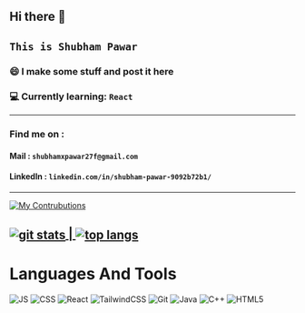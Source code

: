 ## Hi there 👋

## ```This is Shubham Pawar```

### 😄 I make some stuff and post it here

### 💻 Currently learning: ```React```


---

### Find me on : 
#### Mail : ```shubhamxpawar27f@gmail.com```
#### LinkedIn : ```linkedin.com/in/shubham-pawar-9092b72b1/```


---

[![My Contrubutions](https://github-readme-activity-graph.vercel.app/graph?username=shubhamxpawar&theme=github-dark-dimmed)](https://github.com/shubhamxpawar/github-readme-activity-graph)

<a href = "https://github.com/shubhamxpawar/github-readme-stats"><img align="center" alt = "git stats" src="https://github-readme-stats.vercel.app/api?username=shubhamxpawar&show_icons=true&theme=tokyonight&rank_icon=percentile&card_width=100" /> | </a><a href = "https://github.com/shubhamxpawar/github-readme-stats"><img align="center" alt="top langs" src = "https://github-readme-stats.vercel.app/api/top-langs/?username=shubhamxpawar&layout=compact&theme=tokyonight" /></a>
---

# Languages And Tools

![JS](https://img.shields.io/badge/Javascript-blue?style=for-the-badge&logo=javascript&color=grey) 
![CSS](https://img.shields.io/badge/css-red?style=for-the-badge&logo=css&color=blue) 
![React](https://img.shields.io/badge/react-white?style=for-the-badge&logo=react&logoColor=white&color=red) ![TailwindCSS](https://img.shields.io/badge/tailwindcss-%2338B2AC.svg?style=for-the-badge&logo=tailwind-css&logoColor=white) ![Git](https://img.shields.io/badge/git-%23F05033.svg?style=for-the-badge&logo=git&logoColor=white) ![Java](https://img.shields.io/badge/java-%23ED8B00.svg?style=for-the-badge&logo=openjdk&logoColor=white) ![C++](https://img.shields.io/badge/C++-White?style=for-the-badge&logo=cplusplus) ![HTML5](https://img.shields.io/badge/HTML5-gray?style=for-the-badge&logo=html5&logoColor=white)


        
